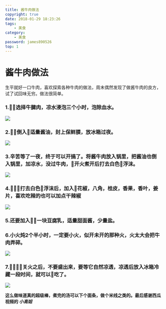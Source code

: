 ```yaml
---
title: 酱牛肉做法
copyright: true
date: 2018-01-29 18:23:26
tags: 
    - 美食 
category:
    - 美食
password: james890526
top: 1
---
```


# 酱牛肉做法

生平就好一口牛肉，喜欢探索各种牛肉的做法，周末偶然发现了做酱牛肉的良方，试了试回味无穷。做法很简单。

### 1.选择**牛腱肉**，凉水浸泡三个小时，泡除血水。

![](http://qiniu.heheceo.com//18-11-30/85391002.jpg)

### 2.倒入适量酱油，封上保鲜膜，放冰箱过夜。


![](http://qiniu.heheceo.com//18-11-30/69055749.jpg)

### 3.辛苦等了一夜，终于可以开搞了。将酱牛肉放入锅里，把酱油也倒入锅里，加凉水，没过牛肉，开火煮开后打去白色浮沫。

![](http://qiniu.heheceo.com//18-11-30/98983802.jpg)

### 4.打去白色浮沫后，加入花椒，八角，桂皮，香果，香叶，姜片，喜欢吃辣的也可以加点干辣椒

![](http://qiniu.heheceo.com//18-11-30/96606367.jpg)

### 5.还要加入一块豆腐乳，适量甜面酱，少量盐。

### 6.**小火**炖2个半小时，一定要小火，似开未开的那种火，火太大会把牛肉弄碎。

![](http://qiniu.heheceo.com//18-11-30/74823142.jpg)

### 7.关火之后，不要盛出来，要等它自然凉透，凉透后放入冰箱冷藏一段时间，就可以吃了。

![](http://qiniu.heheceo.com//18-11-30/54356066.jpeg)


**这么做味道真的超级棒，煮完的汤可以下个面条，做个米线之类的。最后感谢西瓜视频的 *小高姐***